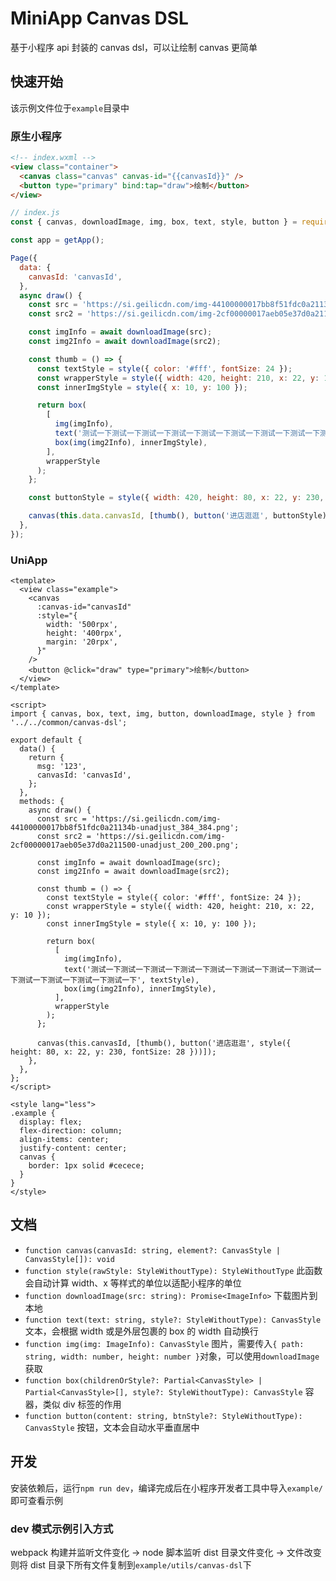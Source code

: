 # MiniApp Canvas DSL

基于小程序 api 封装的 canvas dsl，可以让绘制 canvas 更简单

## 快速开始

该示例文件位于`example`目录中

### 原生小程序

```html
<!-- index.wxml -->
<view class="container">
  <canvas class="canvas" canvas-id="{{canvasId}}" />
  <button type="primary" bind:tap="draw">绘制</button>
</view>
```

```js
// index.js
const { canvas, downloadImage, img, box, text, style, button } = require('../../utils/canvas-dsl/index');

const app = getApp();

Page({
  data: {
    canvasId: 'canvasId',
  },
  async draw() {
    const src = 'https://si.geilicdn.com/img-44100000017bb8f51fdc0a21134b-unadjust_384_384.png';
    const src2 = 'https://si.geilicdn.com/img-2cf00000017aeb05e37d0a211500-unadjust_200_200.png';

    const imgInfo = await downloadImage(src);
    const img2Info = await downloadImage(src2);

    const thumb = () => {
      const textStyle = style({ color: '#fff', fontSize: 24 });
      const wrapperStyle = style({ width: 420, height: 210, x: 22, y: 10 });
      const innerImgStyle = style({ x: 10, y: 100 });

      return box(
        [
          img(imgInfo),
          text('测试一下测试一下测试一下测试一下测试一下测试一下测试一下测试一下测试一下测试一下测试一下测试一下', textStyle),
          box(img(img2Info), innerImgStyle),
        ],
        wrapperStyle
      );
    };

    const buttonStyle = style({ width: 420, height: 80, x: 22, y: 230, fontSize: 28 });

    canvas(this.data.canvasId, [thumb(), button('进店逛逛', buttonStyle)]);
  },
});
```

### UniApp

```vue
<template>
  <view class="example">
    <canvas
      :canvas-id="canvasId"
      :style="{
        width: '500rpx',
        height: '400rpx',
        margin: '20rpx',
      }"
    />
    <button @click="draw" type="primary">绘制</button>
  </view>
</template>

<script>
import { canvas, box, text, img, button, downloadImage, style } from '../../common/canvas-dsl';

export default {
  data() {
    return {
      msg: '123',
      canvasId: 'canvasId',
    };
  },
  methods: {
    async draw() {
      const src = 'https://si.geilicdn.com/img-44100000017bb8f51fdc0a21134b-unadjust_384_384.png';
      const src2 = 'https://si.geilicdn.com/img-2cf00000017aeb05e37d0a211500-unadjust_200_200.png';

      const imgInfo = await downloadImage(src);
      const img2Info = await downloadImage(src2);

      const thumb = () => {
        const textStyle = style({ color: '#fff', fontSize: 24 });
        const wrapperStyle = style({ width: 420, height: 210, x: 22, y: 10 });
        const innerImgStyle = style({ x: 10, y: 100 });

        return box(
          [
            img(imgInfo),
            text('测试一下测试一下测试一下测试一下测试一下测试一下测试一下测试一下测试一下测试一下测试一下测试一下', textStyle),
            box(img(img2Info), innerImgStyle),
          ],
          wrapperStyle
        );
      };

      canvas(this.canvasId, [thumb(), button('进店逛逛', style({ height: 80, x: 22, y: 230, fontSize: 28 }))]);
    },
  },
};
</script>

<style lang="less">
.example {
  display: flex;
  flex-direction: column;
  align-items: center;
  justify-content: center;
  canvas {
    border: 1px solid #cecece;
  }
}
</style>
```

## 文档

- `function canvas(canvasId: string, element?: CanvasStyle | CanvasStyle[]): void`
- `function style(rawStyle: StyleWithoutType): StyleWithoutType` 此函数会自动计算 width、x 等样式的单位以适配小程序的单位
- `function downloadImage(src: string): Promise<ImageInfo>` 下载图片到本地
- `function text(text: string, style?: StyleWithoutType): CanvasStyle` 文本，会根据 width 或是外层包裹的 box 的 width 自动换行
- `function img(img: ImageInfo): CanvasStyle` 图片，需要传入`{ path: string, width: number, height: number }`对象，可以使用`downloadImage`获取
- `function box(childrenOrStyle?: Partial<CanvasStyle> | Partial<CanvasStyle>[], style?: StyleWithoutType): CanvasStyle` 容器，类似 div 标签的作用
- `function button(content: string, btnStyle?: StyleWithoutType): CanvasStyle` 按钮，文本会自动水平垂直居中

## 开发

安装依赖后，运行`npm run dev`，编译完成后在小程序开发者工具中导入`example/`即可查看示例

### dev 模式示例引入方式

webpack 构建并监听文件变化 -> node 脚本监听 dist 目录文件变化 -> 文件改变则将 dist 目录下所有文件复制到`example/utils/canvas-dsl`下

